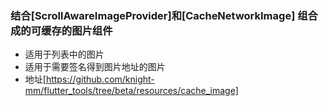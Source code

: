 ### 结合[ScrollAwareImageProvider]和[CacheNetworkImage] 组合成的可缓存的图片组件
- 适用于列表中的图片 
- 适用于需要签名得到图片地址的图片
- 地址[https://github.com/knight-mm/flutter_tools/tree/beta/resources/cache_image]
